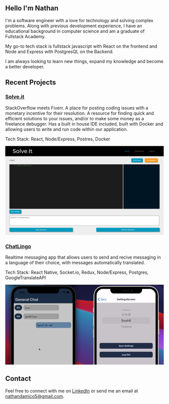 ## Hello I'm Nathan
I'm a software engineer with a love for technology and solving complex problems. Along with previous development experience, I have an educational background in computer science and am a graduate of Fullstack Academy. 

My go-to tech stack is fullstack javascript with React on the frontend and Node and Express with PostgresQL on the Backend.

I am always looking to learn new things, expand my knowledge and become a better developer. 

## Recent Projects
### [Solve.it](https://github.com/Team-Neptune-FSA/solve-it)
StackOverflow meets Fiverr. A place for posting coding issues with a monetary incentive for their resolution. A resource for finding quick and efficient solutions to your issues, and/or to make some money as a freelance debugger. Has a built in house IDE included, built with Docker and allowing users to write and run code within our application.

Tech Stack: React, Node/Express, Postres, Docker

 ![Solve.it Workspace and IDE](solveit2.png)

### [ChatLingo](https://github.com/nathandamico5/chatLingo)
Realtime messaging app that allows users to send and recive messaging in a language of their choice, with messages automatically translated.

Tech Stack: React Native, Socket.io, Redux, Node/Express, Postgres, GoogleTranslateAPI

 ![Solve.it Workspace and IDE](chatlingo.png)

## Contact
Feel free to connect with me on [LinkedIn](https://www.linkedin.com/in/nathandamico/) or send me an email at <nathandamico5@gmail.com>.



<!--
**nathandamico5/nathandamico5** is a ✨ _special_ ✨ repository because its `README.md` (this file) appears on your GitHub profile.

Here are some ideas to get you started:

- 🔭 I’m currently working on ...
- 🌱 I’m currently learning ...
- 👯 I’m looking to collaborate on ...
- 🤔 I’m looking for help with ...
- 💬 Ask me about ...
- 📫 How to reach me: ...
- 😄 Pronouns: ...
- ⚡ Fun fact: ...
-->
